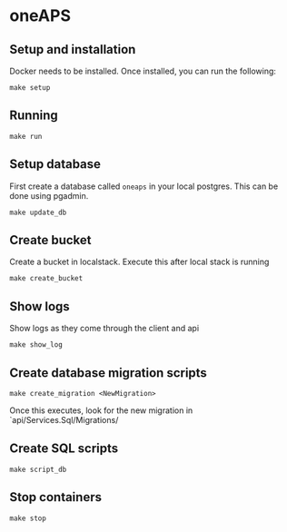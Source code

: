 # oneAPS

## Setup and installation

Docker needs to be installed.  Once installed, you can run the following:

`make setup`

## Running

`make run`

## Setup database

First create a database called `oneaps` in your local postgres.  This can be done using pgadmin.

`make update_db`

## Create bucket

Create a bucket in localstack. Execute this after local stack is running

`make create_bucket`

## Show logs

Show logs as they come through the client and api

`make show_log`

## Create database migration scripts

`make create_migration <NewMigration>`

Once this executes, look for the new migration in `api/Services.Sql/Migrations/

## Create SQL scripts

`make script_db`

## Stop containers

`make stop`